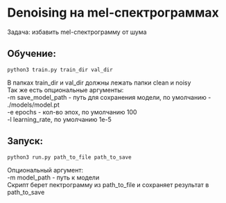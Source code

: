 # Denoising на mel-спектрограммах
Задача: избавить mel-спектрограмму от шума  
## Обучение:  
```
python3 train.py train_dir val_dir
```
В папках train_dir и val_dir должны лежать папки clean и noisy  
Так же есть опциональные аргументы:  
-m save_model_path - путь для сохранения модели, по умолчанию - ./models/model.pt  
-e epochs - кол-во эпох, по умолчанию 100   
-l learning_rate, по умолчанию 1e-5  
## Запуск:  
```
python3 run.py path_to_file path_to_save
```
Опциональный аргумент:  
-m model_path - путь к модели  
Скрипт берет пектрограмму из path_to_file и сохраняет результат в path_to_save